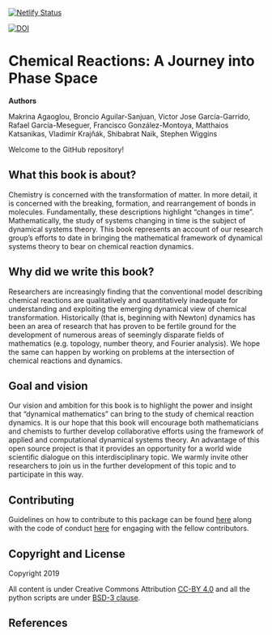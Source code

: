 [![Netlify Status](https://api.netlify.com/api/v1/badges/fa9243f0-0a10-408a-8cdc-284bb6271f40/deploy-status)](https://app.netlify.com/sites/youthful-bell-134f82/deploys)

[![DOI](https://zenodo.org/badge/DOI/10.5281/zenodo.3568210.svg)](https://doi.org/10.5281/zenodo.3568210)

# Chemical Reactions: A Journey into Phase Space

**Authors**

Makrina Agaoglou, Broncio Aguilar-Sanjuan, Victor Jose García-Garrido, Rafael García-Meseguer, Francisco González-Montoya, Matthaios Katsanikas, Vladimír Krajňák, Shibabrat Naik, Stephen Wiggins

Welcome to the GitHub repository! 

## What this book is about?

Chemistry is concerned with the transformation of matter. In more detail, it is concerned with the breaking, formation, and rearrangement of bonds in molecules. Fundamentally, these descriptions highlight “changes in time”. Mathematically, the study of systems changing in time is the subject of dynamical systems theory.  This book represents an account of our research group’s efforts to date in bringing the mathematical framework of dynamical systems theory to bear on chemical reaction dynamics. 

## Why did we write this book?

Researchers are increasingly finding that the conventional model describing chemical reactions are qualitatively and quantitatively inadequate for understanding and exploiting the emerging dynamical view of chemical transformation. Historically (that is, beginning with Newton) dynamics has been an area of research that has proven to be fertile ground for the development of numerous areas of seemingly disparate fields of mathematics (e.g. topology, number theory, and Fourier analysis). We hope the same can happen by working on problems at the intersection of chemical reactions and dynamics.

## Goal and vision

Our vision and ambition for this book is to highlight the power and insight that “dynamical mathematics” can bring to the study of chemical reaction dynamics.  It is our hope that this book will encourage both mathematicians and chemists to further develop collaborative efforts  using the framework of applied and computational dynamical systems theory. An advantage of this open source project is that it provides an opportunity for a world wide scientific dialogue on this interdisciplinary topic. We warmly invite other researchers to join us in the further development of this topic and to participate in this way.


## Contributing

Guidelines on how to contribute to this package can be found  [here](https://github.com/champsproject/chem_react_dyn/blob/docs/docs/contributing.md) along with the code of conduct [here](https://github.com/champsproject/chem_react_dyn/blob/docs/docs/CODE_OF_CONDUCT.md) for engaging with the fellow contributors.

## Copyright and License
Copyright 2019

All content is under Creative Commons Attribution [CC-BY 4.0](https://creativecommons.org/licenses/by/4.0/legalcode.txt) and all the python scripts are under [BSD-3 clause](https://github.com/champsproject/chem_react_dyn/blob/docs/docs/LICENSE).

## References




